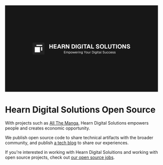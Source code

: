 ![Design. Build. Succeed. Hearn Digital Solutions.](https://raw.githubusercontent.com/HearnDigitalSolutions/.github/main/Facebook%20Banner.png)

# Hearn Digital Solutions Open Source

With projects such as [All The Manga](https://www.allthemanga.com/), Hearn Digital Solutions empowers people and creates economic opportunity.

We publish open source code to share technical artifacts with the broader community, and publish [a tech blog](https://www.hearndigitalsolutions.co.uk/blog) to share our experiences.

If you're interested in working with Hearn Digital Soluitions and working with open source projects, check out [our open source jobs](https://hearndigitalsolutions.co.uk/jobs).

